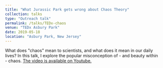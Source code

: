 ```yaml
---
title: "What Jurassic Park gets wrong about Chaos Theory"
collection: talks
type: "Outreach talk"
permalink: /talks/TEDx-chaos
venue: "TEDx Asbury Park"
date: 2019-05-18
location: "Asbury Park, New Jersey"
---
```


What does "chaos" mean to scientists, and what does it mean in our daily lives? In this talk, I explore the popular misconception of - and beauty within - chaos. [The video is available on Youtube.](https://www.youtube.com/watch?v=bD1M2DkrI4c&t=4s)
